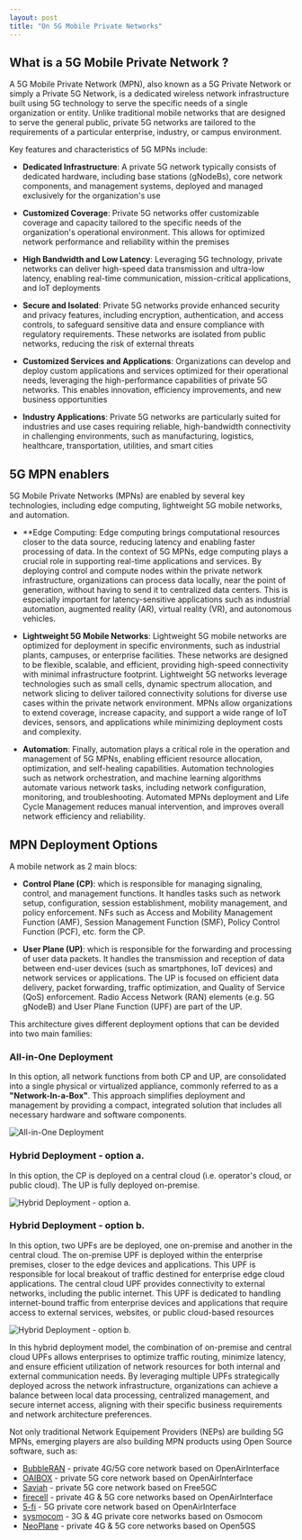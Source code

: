 ```yaml
---
layout: post
title: "On 5G Mobile Private Networks"
---
```


## What is a 5G Mobile Private Network ?

A 5G Mobile Private Network (MPN), also known as a 5G Private Network 
or simply a Private 5G Network, is a dedicated wireless network 
infrastructure built using 5G technology to serve the specific needs 
of a single organization or entity. Unlike traditional mobile networks 
that are designed to serve the general public, private 5G networks are 
tailored to the requirements of a particular enterprise, industry, or 
campus environment.

Key features and characteristics of 5G MPNs include:

- **Dedicated Infrastructure**: A private 5G network typically consists 
    of dedicated hardware, including base stations (gNodeBs), core 
    network components, and management systems, deployed and managed
    exclusively for the organization's use

- **Customized Coverage**: Private 5G networks offer customizable 
    coverage and capacity tailored to the specific needs of the 
    organization's operational environment. This allows for optimized 
    network performance and reliability within the premises

- **High Bandwidth and Low Latency**: Leveraging 5G technology, private 
    networks can deliver high-speed data transmission and ultra-low 
    latency, enabling real-time communication, mission-critical 
    applications, and IoT deployments

- **Secure and Isolated**: Private 5G networks provide enhanced security 
    and privacy features, including encryption, authentication, and access 
    controls, to safeguard sensitive data and ensure compliance with 
    regulatory requirements. These networks are isolated from public 
    networks, reducing the risk of external threats

- **Customized Services and Applications**: Organizations can develop 
    and deploy custom applications and services optimized for their 
    operational needs, leveraging the high-performance capabilities of 
    private 5G networks. This enables innovation, efficiency improvements, 
    and new business opportunities

- **Industry Applications**: Private 5G networks are particularly suited 
    for industries and use cases requiring reliable, high-bandwidth 
    connectivity in challenging environments, such as manufacturing, 
    logistics, healthcare, transportation, utilities, and smart cities

## 5G MPN enablers

5G Mobile Private Networks (MPNs) are enabled by several key technologies,
including edge computing, lightweight 5G mobile networks, and automation.

- **Edge Computing: Edge computing brings computational resources closer 
    to the data source, reducing latency and enabling faster processing 
    of data. In the context of 5G MPNs, edge computing plays a crucial 
    role in supporting real-time applications and services. By deploying
    control and compute nodes within the private network infrastructure, 
    organizations can process data locally, near the point of generation, 
    without having to send it to centralized data centers. This is 
    especially important for latency-sensitive applications such as 
    industrial automation, augmented reality (AR), virtual reality (VR), 
    and autonomous vehicles.

- **Lightweight 5G Mobile Networks**: Lightweight 5G mobile networks are 
    optimized for deployment in specific environments, such as industrial
    plants, campuses, or enterprise facilities. These networks are designed 
    to be flexible, scalable, and efficient, providing high-speed connectivity 
    with minimal infrastructure footprint. Lightweight 5G networks leverage 
    technologies such as small cells, dynamic spectrum allocation, and 
    network slicing to deliver tailored connectivity solutions for diverse 
    use cases within the private network environment. MPNs allow 
    organizations to extend coverage, increase capacity, and support a 
    wide range of IoT devices, sensors, and applications while minimizing
    deployment costs and complexity.
 
- **Automation**: Finally, automation plays a critical role in the operation 
    and management of 5G MPNs, enabling efficient resource allocation, 
    optimization, and self-healing capabilities. Automation technologies 
    such as network orchestration, and machine learning algorithms automate
    various network tasks, including network configuration, monitoring, 
    and troubleshooting. Automated MPNs deployment and Life Cycle Management
    reduces manual intervention, and improves overall network efficiency 
    and reliability. 

## MPN Deployment Options

A mobile network as 2 main blocs:

- **Control Plane (CP)**: which is responsible for managing signaling, control,
    and management functions. It handles tasks such as network setup, configuration,
    session establishment, mobility management, and policy enforcement. NFs such as
    Access and Mobility Management Function (AMF), Session Management Function (SMF),
    Policy Control Function (PCF), etc. form the CP.

- **User Plane (UP)**: which is responsible for the forwarding and processing of user
    data packets. It handles the transmission and reception of data between end-user
    devices (such as smartphones, IoT devices) and network services or applications.
    The UP is focused on efficient data delivery, packet forwarding, traffic
    optimization, and Quality of Service (QoS) enforcement. Radio Access Network (RAN) 
    elements (e.g. 5G gNodeB) and User Plane Function (UPF) are part of the UP.

This architecture gives different deployment options that can be devided into two
main families:

### All-in-One Deployment

In this option, all network functions from both CP and UP, are consolidated into a 
single physical or virtualized appliance, commonly referred
to as a **"Network-In-a-Box"**. This approach simplifies deployment and management 
by providing a compact, integrated solution that includes all necessary hardware 
and software components. 

![All-in-One Deployment](assets/posts/5g-mpn-option1.png "5G MPN All-in-One Deployment")

### Hybrid Deployment - option a.

In this option, the CP is deployed on a central cloud (i.e. operator's cloud, or 
public cloud). The UP is fully deployed on-premise.

![Hybrid Deployment - option a.](assets/posts/5g-mpn-option2.png "5G MPN Hybrid Deployment - option a.")

### Hybrid Deployment - option b.

In this option, two UPFs are be deployed, one 
on-premise and another in the central cloud. The on-premise UPF is deployed within
the enterprise premises, closer to the edge devices and applications. This UPF 
is responsible for local breakout of traffic destined for enterprise edge cloud
applications. The central cloud UPF provides connectivity to external networks,
including the public internet. This UPF is dedicated to handling internet-bound
traffic from enterprise devices and applications that require access to external
services, websites, or public cloud-based resources

![Hybrid Deployment - option b.](assets/posts/5g-mpn-option3.png "5G MPN Hybrid Deployment - option b.")

In this hybrid deployment model, the combination of on-premise and central cloud UPFs
allows enterprises to optimize traffic routing, minimize latency, and ensure 
efficient utilization of network resources for both internal and external 
communication needs. By leveraging multiple UPFs strategically deployed across 
the network infrastructure, organizations can achieve a balance between local 
data processing, centralized management, and secure internet access, aligning 
with their specific business requirements and network architecture preferences.

Not only traditional Network Equipement Providers (NEPs) are building 5G MPNs,
emerging players are also building MPN products using Open Source software, such
as:

- [BubbleRAN](https://bubbleran.com) - private 4G/5G core network based on OpenAirInterface
- [OAIBOX](https://oaibox.com/) - private 5G core network based on OpenAirInterface
- [Saviah](https://www.saviah.com/en) - private 5G core network based on Free5GC
- [firecell](https://firecell.io/) - private 4G & 5G core networks based on OpenAirInterface
- [5-fi](https://5-fi.net/) - 5G private core network based on OpenAirInterface
- [sysmocom](https://sysmocom.de/products/cni/) - 3G & 4G private core networks based on Osmocom
- [NeoPlane](https://neoplane.io/) - private 4G & 5G core networks based on Open5GS

